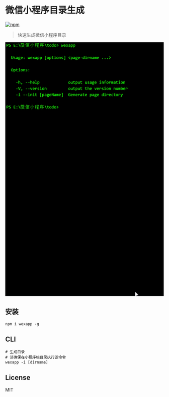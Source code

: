 # 微信小程序目录生成
[![npm](https://img.shields.io/npm/v/wexapp.svg)](https://www.npmjs.com/package/wexapp)

> 快速生成微信小程序目录

![](./image/wexapp.gif)


## 安装

```shell
npm i wexapp -g
```

## CLI
```shell
# 生成目录
# 请确保在小程序根目录执行该命令
wexapp -i [dirname]

```

## License
MIT

